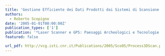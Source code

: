 ```yaml
---
title: 'Gestione Efficiente dei Dati Prodotti dai Sistemi di Scansione Tridimensionale'
authors:
  - Roberto Scopigno
date: '2005-01-01T00:00:00Z'
publication_types: ['1']
publication: '*Laser Scanner e GPS: Paesaggi Archeologici e Tecnologie Digitali*'
featured: false

url_pdf: http://vcg.isti.cnr.it/Publications/2005/Sco05/Process3DScan.pdf
---
```


